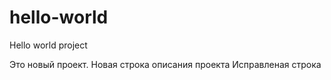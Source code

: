# hello-world
Hello world project

Это новый проект.
Новая строка описания проекта Исправленая строка

